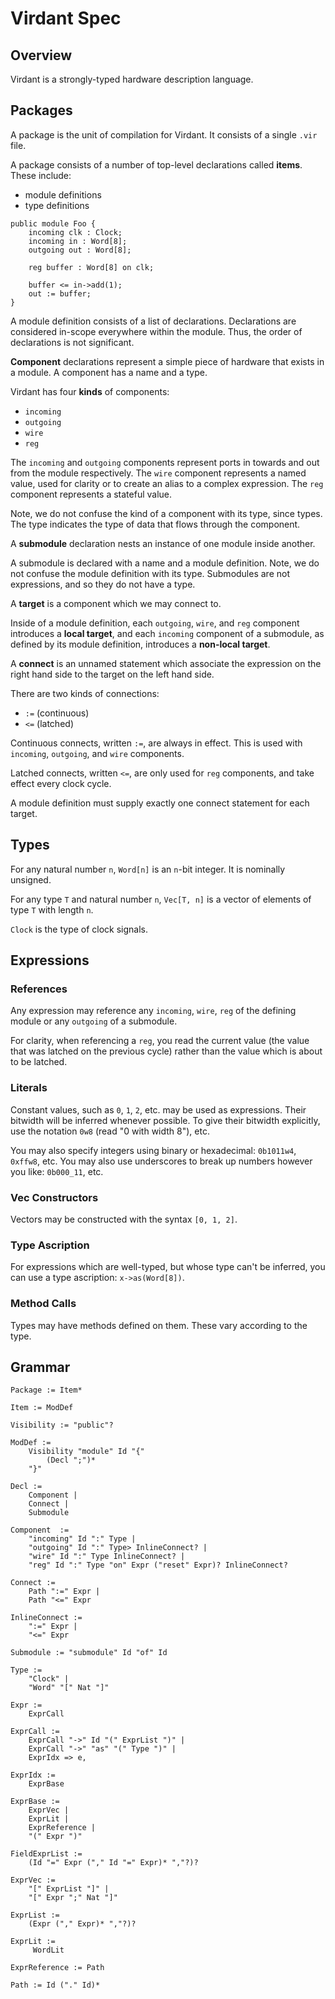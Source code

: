 # Virdant Spec

## Overview

Virdant is a strongly-typed hardware description language.

## Packages
A package is the unit of compilation for Virdant.
It consists of a single `.vir` file.

A package consists of a number of top-level declarations called **items**.
These include:

* module definitions
* type definitions

```
public module Foo {
    incoming clk : Clock;
    incoming in : Word[8];
    outgoing out : Word[8];

    reg buffer : Word[8] on clk;

    buffer <= in->add(1);
    out := buffer;
}
```

A module definition consists of a list of declarations.
Declarations are considered in-scope everywhere within the module.
Thus, the order of declarations is not significant.

**Component** declarations represent a simple piece of hardware that exists in a module.
A component has a name and a type.

Virdant has four **kinds** of components:

* `incoming`
* `outgoing`
* `wire`
* `reg`

The `incoming` and `outgoing` components represent ports in towards and out from the module respectively.
The `wire` component represents a named value, used for clarity or to create an alias to a complex expression.
The `reg` component represents a stateful value.

Note, we do not confuse the kind of a component with its type, since types.
The type indicates the type of data that flows through the component.

A **submodule** declaration nests an instance of one module inside another.

A submodule is declared with a name and a module definition.
Note, we do not confuse the module definition with its type.
Submodules are not expressions, and so they do not have a type.

A **target** is a component which we may connect to.

Inside of a module definition, each `outgoing`, `wire`, and `reg` component introduces a **local target**,
and each `incoming` component of a submodule, as defined by its module definition, introduces a **non-local target**.

A **connect** is an unnamed statement which associate the expression on the right hand side to the target on the left hand side.

There are two kinds of connections:

* `:=` (continuous)
* `<=` (latched)

Continuous connects, written `:=`, are always in effect.
This is used with `incoming`, `outgoing`, and `wire` components.

Latched connects, written `<=`, are only used for `reg` components, and take effect every clock cycle.

A module definition must supply exactly one connect statement for each target.

## Types

For any natural number `n`, `Word[n]` is an `n`-bit integer.
It is nominally unsigned.

For any type `T` and natural number `n`, `Vec[T, n]` is a vector of elements of type `T` with length `n`.

`Clock` is the type of clock signals.

## Expressions

### References

Any expression may reference any `incoming`, `wire`, `reg` of the defining module or any `outgoing` of a submodule.

For clarity, when referencing a `reg`, you read the current value (the value that was latched on the previous cycle)
rather than the value which is about to be latched.

### Literals

Constant values, such as `0`, `1`, `2`, etc. may be used as expressions.
Their bitwidth will be inferred whenever possible.
To give their bitwidth explicitly, use the notation `0w8` (read "0 with width 8"), etc.

You may also specify integers using binary or hexadecimal: `0b1011w4`, `0xffw8`, etc.
You may also use underscores to break up numbers however you like: `0b000_11`, etc.


### Vec Constructors

Vectors may be constructed with the syntax `[0, 1, 2]`.

### Type Ascription

For expressions which are well-typed, but whose type can't be inferred, you can use a type ascription: `x->as(Word[8])`.

### Method Calls

Types may have methods defined on them.
These vary according to the type.


## Grammar

```
Package := Item*

Item := ModDef

Visibility := "public"?

ModDef :=
    Visibility "module" Id "{"
        (Decl ";")*
    "}"

Decl :=
    Component |
    Connect |
    Submodule

Component  :=
    "incoming" Id ":" Type |
    "outgoing" Id ":" Type> InlineConnect? |
    "wire" Id ":" Type InlineConnect? |
    "reg" Id ":" Type "on" Expr ("reset" Expr)? InlineConnect?

Connect :=
    Path ":=" Expr |
    Path "<=" Expr

InlineConnect :=
    ":=" Expr |
    "<=" Expr

Submodule := "submodule" Id "of" Id

Type :=
    "Clock" |
    "Word" "[" Nat "]"

Expr :=
    ExprCall

ExprCall :=
    ExprCall "->" Id "(" ExprList ")" |
    ExprCall "->" "as" "(" Type ")" |
    ExprIdx => e,

ExprIdx :=
    ExprBase

ExprBase :=
    ExprVec |
    ExprLit |
    ExprReference |
    "(" Expr ")"

FieldExprList :=
    (Id "=" Expr ("," Id "=" Expr)* ","?)?

ExprVec :=
    "[" ExprList "]" |
    "[" Expr ";" Nat "]"

ExprList :=
    (Expr ("," Expr)* ","?)?

ExprLit :=
     WordLit

ExprReference := Path

Path := Id ("." Id)*
```
